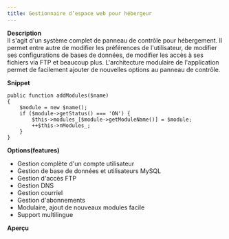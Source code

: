 ```yaml
---
title: Gestionnaire d’espace web pour hébergeur
---
```


**Description**  
Il s'agit d'un système complet de panneau de contrôle pour hébergement. Il permet entre autre de modifier les préférences de l'utilisateur, de modifier ses configurations de bases de données, de modifier les accès à ses fichiers via FTP et beaucoup plus. L'architecture modulaire de l'application permet de facilement ajouter de nouvelles options au panneau de contrôle.

**Snippet**
<pre><code class="language-php line-numbers">public function addModules($name)
{
	$module = new $name();
	if ($module-&gt;getStatus() === 'ON') {
   		$this-&gt;modules_[$module-&gt;getModuleName()] = $module;
		++$this-&gt;nModules_;
	}
}
</code></pre>

**Options(features)**
*   Gestion complète d'un compte utilisateur
*   Gestion de base de données et utilisateurs MySQL
*   Gestion d'accès FTP
*   Gestion DNS
*   Gestion courriel
*   Gestion d'abonnements
*   Modulaire, ajout de nouveaux modules facile
*   Support multilingue

**Aperçu**
